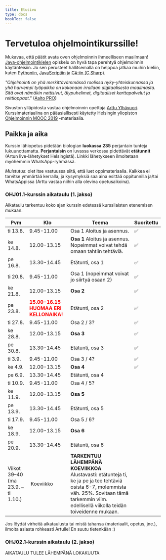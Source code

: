 ```yaml
---
title: Etusivu
type: docs
bookToc: false
---
```


# Tervetuloa ohjelmointikurssille!
Mukavaa, että päätit avata oven ohjelmoinnin ihmeelliseen maailmaan! [Java-ohjelmointikielen](https://fi.wikipedia.org/wiki/Java) opiskelu on hyvä tapa perehtyä ohjelmoinnin käytänteisiin. Jo sen perusteet hallitsemalla on helppoa jatkaa muihin kieliin, kuten [Pythoniin](https://fi.wikipedia.org/wiki/Python_(ohjelmointikieli)), [JavaScriptiin](https://fi.wikipedia.org/wiki/JavaScript) ja [C#:iin (C Sharp)](https://fi.wikipedia.org/wiki/C_sharp). 

*"Ohjelmointi on yhä merkittävämmässä roolissa nyky-yhteiskunnassa ja yhä harvempi työpaikka on kokonaan irrallaan digitaalisesta maailmasta. Sitä ovat nämäkin nettisivut, älypuhelimet, digitaaliset karttapalvelut ja reittioppaat."* ([Aalto PRO](https://www.aaltopro.fi/aalto-leaders-insight/2018/miksi-ohjelmointia-pitaa-opetella-ja-miksi-kannattaa-aloittaa-juuri-pythonista))

Sivuston ylläpidosta vastaa ohjelmoinnin opettaja [Arttu Ylhävuori](https://twitter.com/arttuylh). Kurssimateriaalina on pääasiallisesti käytetty Helsingin yliopiston [Ohjelmoinnin MOOC 2019](https://ohjelmointi-19.mooc.fi/) -materiaalia.

## Paikka ja aika

Kurssin lähiopetus pidetään biologian **luokassa 235** perjantain tunteja lukuunottamatta. **Perjantaisin** on luvassa verkossa pidettävät **etätunnit** (Artun live-lähetykset Helsingistä). Linkki lähetykseen ilmoitetaan myöhemmin WhatsApp-ryhmässä.

*Muistutus*: olet itse vastuussa siitä, että luet oppimateriaalia. Kaikkea ei tarvitse ymmärtää kerralla, ja kysymyksiä saa aina esittää oppitunnilla ja/tai WhatsAppissa (Arttu vastaa niihin alla olevina opetusaikoina).

### OHJ01.1-kurssin aikataulu (1. jakso)

Aikataulu tarkentuu koko ajan kurssin edetessä kurssilaisten etenemisen mukaan.

Pvm | Klo | Teema | Suoritettu 
--- | --- | --- | ---
ti 13.8. | 9.45-11.00 | Osa 1 Aloitus ja asennus. | ✅
ke 14.8. | 12.00-13.15 | **Osa 1** Aloitus ja asennus. Nopeimmat voivat tehdä omaan tahtiin tehtäviä. | ✅
pe 16.8. | 13.30-14.45 | Etätunti, osa 1 | ✅
ti 20.8. | 9.45-11.00 | Osa 1 (nopeimmat voivat jo siirtyä osaan 2) | ✅
ke 21.8. | 12.00-13.15 | **Osa 2** | ✅
pe 23.8. | <span style="color:red">**15.00-16.15 <br> HUOMAA ERI KELLONAIKA!**</span> | Etätunti, osa 2 | ✅
ti 27.8. | 9.45-11.00 | Osa 2 / 3? | ✅
ke 28.8. | 12.00-13.15 | **Osa 3** | ✅
pe 30.8. | 13.30-14.45 | Etätunti, osa 3 | ✅
ti 3.9. | 9.45-11.00 | Osa 3 / 4? | ✅
ke 4.9. | 12.00-13.15 | **Osa 4** | ✅
pe 6.9. | 13.30-14.45 | Etätunti, osa 4
ti 10.9. | 9.45-11.00 | Osa 4 / 5?
ke 11.9. | 12.00-13.15 | **Osa 5**
pe 13.9. | 13.30-14.45 | Etätunti, osa 5
ti 17.9. | 9.45-11.00 | Osa 5 / 6?
ke 18.9. | 12.00-13.15 | **Osa 6**
pe 20.9. | 13.30-14.45 | Etätunti, osa 6
Viikot 39–40 <br> (ma 23.9. – ti 1.10.) | Koeviikko | **TARKENTUU LÄHEMPÄNÄ KOEVIIKKOA**<br>Alustavasti: etätunteja ti, ke ja pe ja tee tehtäviä osista 6-7, molemmista väh. 25%. Sovitaan tämä tarkemmin viim. edellisellä viikolla teidän toiveidenne mukaan.

Jos löydät virheitä aikataulusta tai mistä tahansa (materiaalit, opetus, jne.), ilmoita asiasta rohkeasti Artulle! En suutu tietenkään :)

### OHJ02.1-kurssin aikataulu (2. jakso)
AIKATAULU TULEE LÄHEMPÄNÄ LOKAKUUTA
